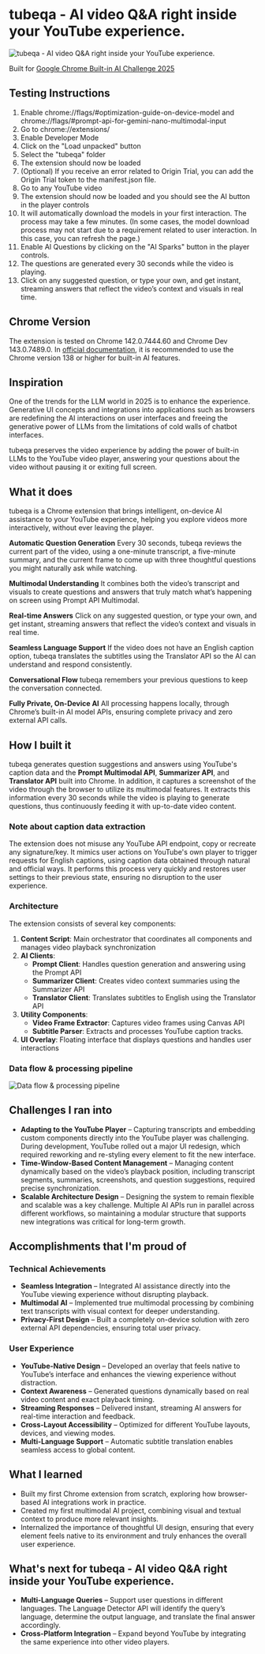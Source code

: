 # tubeqa - AI video Q&A right inside your YouTube experience.

![tubeqa - AI video Q&A right inside your YouTube experience.](docs/assets/cover.svg)

Built for [Google Chrome Built-in AI Challenge 2025](https://googlechromeai2025.devpost.com/)

## Testing Instructions
1. Enable chrome://flags/#optimization-guide-on-device-model and chrome://flags/#prompt-api-for-gemini-nano-multimodal-input
2. Go to chrome://extensions/
3. Enable Developer Mode
4. Click on the "Load unpacked" button
5. Select the "tubeqa" folder
6. The extension should now be loaded
7. (Optional) If you receive an error related to Origin Trial, you can add the Origin Trial token to the manifest.json file.
8. Go to any YouTube video
9. The extension should now be loaded and you should see the AI button in the player controls
10. It will automatically download the models in your first interaction. The process may take a few minutes. (In some cases, the model download process may not start due to a requirement related to user interaction. In this case, you can refresh the page.)
11. Enable AI Questions by clicking on the "AI Sparks" button in the player controls.
12. The questions are generated every 30 seconds while the video is playing.
13. Click on any suggested question, or type your own, and get instant, streaming answers that reflect the video’s context and visuals in real time.

## Chrome Version
The extension is tested on Chrome 142.0.7444.60 and Chrome Dev 143.0.7489.0. In [official documentation](https://developer.chrome.com/docs/ai/get-started), it is recommended to use the Chrome version 138 or higher for built-in AI features.

## Inspiration
One of the trends for the LLM world in 2025 is to enhance the experience. Generative UI concepts and integrations into applications such as browsers are redefining the AI interactions on user interfaces and freeing the generative power of LLMs from the limitations of cold walls of chatbot interfaces.

tubeqa preserves the video experience by adding the power of built-in LLMs to the YouTube video player, answering your questions about the video without pausing it or exiting full screen.

## What it does
tubeqa is a Chrome extension that brings intelligent, on-device AI assistance to your YouTube experience, helping you explore videos more interactively, without ever leaving the player.

**Automatic Question Generation**
Every 30 seconds, tubeqa reviews the current part of the video, using a one-minute transcript, a five-minute summary, and the current frame to come up with three thoughtful questions you might naturally ask while watching.

**Multimodal Understanding**
It combines both the video’s transcript and visuals to create questions and answers that truly match what’s happening on screen using Prompt API Multimodal.

**Real-time Answers**
Click on any suggested question, or type your own, and get instant, streaming answers that reflect the video’s context and visuals in real time.

**Seamless Language Support**
If the video does not have an English caption option, tubeqa translates the subtitles using the Translator API so the AI can understand and respond consistently.

**Conversational Flow**
tubeqa remembers your previous questions to keep the conversation connected.

**Fully Private, On-Device AI**
All processing happens locally, through Chrome’s built-in AI model APIs, ensuring complete privacy and zero external API calls.

## How I built it
tubeqa generates question suggestions and answers using YouTube's caption data and the **Prompt Multimodal API**, **Summarizer API**, and **Translator API** built into Chrome. In addition, it captures a screenshot of the video through the browser to utilize its multimodal features. It extracts this information every 30 seconds while the video is playing to generate questions, thus continuously feeding it with up-to-date video content.

### Note about caption data extraction
The extension does not misuse any YouTube API endpoint, copy or recreate any signature/key. It mimics user actions on YouTube's own player to trigger requests for English captions, using caption data obtained through natural and official ways. It performs this process very quickly and restores user settings to their previous state, ensuring no disruption to the user experience.

### Architecture
The extension consists of several key components:

1. **Content Script**: Main orchestrator that coordinates all components and manages video playback synchronization
2. **AI Clients**:
   - **Prompt Client**: Handles question generation and answering using the Prompt API
   - **Summarizer Client**: Creates video context summaries using the Summarizer API
   - **Translator Client**: Translates subtitles to English using the Translator API
3. **Utility Components**:
   - **Video Frame Extractor**: Captures video frames using Canvas API
   - **Subtitle Parser**: Extracts and processes YouTube caption tracks.
4. **UI Overlay**: Floating interface that displays questions and handles user interactions

### Data flow & processing pipeline
![Data flow & processing pipeline](docs/assets/diagram.svg)

## Challenges I ran into
- **Adapting to the YouTube Player** – Capturing transcripts and embedding custom components directly into the YouTube player was challenging. During development, YouTube rolled out a major UI redesign, which required reworking and re-styling every element to fit the new interface.  
- **Time-Window-Based Content Management** – Managing content dynamically based on the video’s playback position, including transcript segments, summaries, screenshots, and question suggestions, required precise synchronization.  
- **Scalable Architecture Design** – Designing the system to remain flexible and scalable was a key challenge. Multiple AI APIs run in parallel across different workflows, so maintaining a modular structure that supports new integrations was critical for long-term growth.  

## Accomplishments that I'm proud of
### **Technical Achievements**
- **Seamless Integration** – Integrated AI assistance directly into the YouTube viewing experience without disrupting playback.  
- **Multimodal AI** – Implemented true multimodal processing by combining text transcripts with visual context for deeper understanding.  
- **Privacy-First Design** – Built a completely on-device solution with zero external API dependencies, ensuring total user privacy.  

### **User Experience**
- **YouTube-Native Design** – Developed an overlay that feels native to YouTube’s interface and enhances the viewing experience without distraction.  
- **Context Awareness** – Generated questions dynamically based on real video content and exact playback timing.  
- **Streaming Responses** – Delivered instant, streaming AI answers for real-time interaction and feedback.  
- **Cross-Layout Accessibility** – Optimized for different YouTube layouts, devices, and viewing modes.  
- **Multi-Language Support** – Automatic subtitle translation enables seamless access to global content.  

## What I learned
- Built my first Chrome extension from scratch, exploring how browser-based AI integrations work in practice.  
- Created my first multimodal AI project, combining visual and textual context to produce more relevant insights.  
- Internalized the importance of thoughtful UI design, ensuring that every element feels native to its environment and truly enhances the overall user experience.  

## What's next for tubeqa - AI video Q&A right inside your YouTube experience.
- **Multi-Language Queries** – Support user questions in different languages. The Language Detector API will identify the query’s language, determine the output language, and translate the final answer accordingly.  
- **Cross-Platform Integration** – Expand beyond YouTube by integrating the same experience into other video players.  
